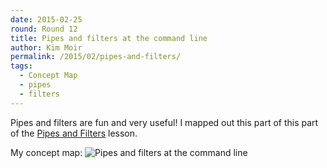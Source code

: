 ```yaml
---
date: 2015-02-25
round: Round 12
title: Pipes and filters at the command line
author: Kim Moir
permalink: /2015/02/pipes-and-filters/
tags:
  - Concept Map
  - pipes
  - filters
---
```

Pipes and filters are fun and very useful! I mapped out this part of this part of the [Pipes and Filters](http://software-carpentry.org/v5/novice/shell/03-pipefilter.html) lesson.

My concept map:
![Pipes and filters at the command line](http://people.mozilla.org/~kmoir/swcarpentry/IMG_5596.jpg)
